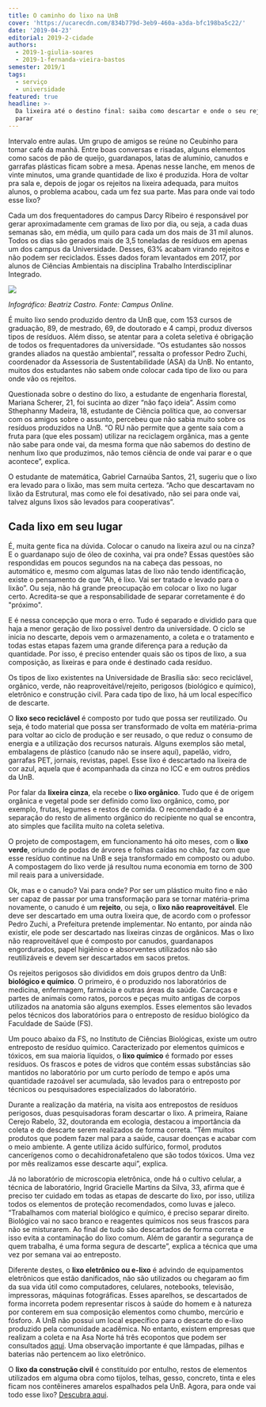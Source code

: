 ```yaml
---
title: O caminho do lixo na UnB
cover: 'https://ucarecdn.com/834b779d-3eb9-460a-a3da-bfc198ba5c22/'
date: '2019-04-23'
editorial: 2019-2-cidade
authors:
  - 2019-1-giulia-soares
  - 2019-1-fernanda-vieira-bastos
semester: 2019/1
tags:
  - serviço
  - universidade
featured: true
headline: >-
  Da lixeira até o destino final: saiba como descartar e onde o seu rejeito vai
  parar
---
```

Intervalo entre aulas. Um grupo de amigos se reúne no Ceubinho para tomar café da manhã. Entre boas conversas e risadas, alguns elementos como sacos de pão de queijo, guardanapos, latas de alumínio, canudos e garrafas plásticas ficam sobre a mesa. Apenas nesse lanche, em menos de vinte minutos, uma grande quantidade de lixo é produzida. Hora de voltar pra sala e, depois de jogar os rejeitos na lixeira adequada, para muitos alunos, o problema acabou, cada um fez sua parte. Mas para onde vai todo esse lixo?

Cada um dos frequentadores do campus Darcy Ribeiro é responsável por gerar aproximadamente cem gramas de lixo por dia, ou seja, a cada duas semanas são, em média, um quilo para cada um dos mais de 31 mil alunos. Todos os dias são gerados mais de 3,5 toneladas de resíduos em apenas um dos campus da Universidade. Desses, 63% acabam virando rejeitos e não podem ser reciclados. Esses dados foram levantados em 2017, por alunos de Ciências Ambientais na disciplina Trabalho Interdisciplinar Integrado.

![](https://ucarecdn.com/4384a721-4515-44ac-8061-4a4645586df5/)

_Infográfico: Beatriz Castro. Fonte: Campus Online._

É muito lixo sendo produzido dentro da UnB que, com 153 cursos de graduação, 89, de mestrado, 69, de doutorado e 4 campi, produz diversos tipos de resíduos. Além disso, se atentar para a coleta seletiva é obrigação de todos os frequentadores da universidade. “Os estudantes são nossos grandes aliados na questão ambiental”, ressalta o professor Pedro Zuchi, coordenador da Assessoria de Sustentabilidade (ASA) da UnB. No entanto, muitos dos estudantes não sabem onde colocar cada tipo de lixo ou para onde vão os rejeitos.

Questionada sobre o destino do lixo, a estudante de engenharia florestal, Mariana Scherer, 21, foi sucinta ao dizer “não faço ideia”. Assim como Sthephanny Madeira, 18, estudante de Ciência política que, ao conversar com os amigos sobre o assunto, percebeu que não sabia muito sobre os resíduos produzidos na UnB. “O RU não permite que a gente saia com a fruta para (que eles possam) utilizar na reciclagem orgânica, mas a gente não sabe para onde vai, da mesma forma que não sabemos do destino de nenhum lixo que produzimos, não temos ciência de onde vai parar e o que acontece”, explica.

O estudante de matemática, Gabriel Carnaúba Santos, 21, sugeriu que o lixo era levado para o lixão, mas sem muita certeza. “Acho que descartavam no lixão da Estrutural, mas como ele foi desativado, não sei para onde vai, talvez alguns lixos são levados para cooperativas”.

## Cada lixo em seu lugar

É, muita gente fica na dúvida. Colocar o canudo na lixeira azul ou na cinza? E o guardanapo sujo de óleo de coxinha, vai pra onde? Essas questões são respondidas em poucos segundos na na cabeça das pessoas, no automático e, mesmo com algumas latas de lixo não tendo identificação, existe o pensamento de que “Ah, é lixo. Vai ser tratado e levado para o lixão”. Ou seja, não há grande preocupação em colocar o lixo no lugar certo. Acredita-se que a responsabilidade de separar corretamente é do "próximo".

E é nessa concepção que mora o erro. Tudo é separado e dividido para que haja a menor geração de lixo possível dentro da universidade. O ciclo se inicia no descarte, depois vem o armazenamento, a coleta e o tratamento e todas estas etapas fazem uma grande diferença para a redução da quantidade. Por isso, é preciso entender quais são os tipos de lixo, a sua composição, as lixeiras e para onde é destinado cada resíduo.

Os tipos de lixo existentes na Universidade de Brasília são: seco reciclável, orgânico, verde, não reaproveitável/rejeito, perigosos (biológico e químico), eletrônico e construção civil. Para cada tipo de lixo, há um local específico de descarte.

O **lixo seco reciclável** é composto por tudo que possa ser reutilizado. Ou seja, é todo material que possa ser transformado de volta em matéria-prima para voltar ao ciclo de produção e ser reusado, o que reduz o consumo de energia e a utilização dos recursos naturais. Alguns exemplos são metal, embalagens de plástico (canudo não se insere aqui), papelão, vidro, garrafas PET, jornais, revistas, papel. Esse lixo é descartado na lixeira de cor azul, aquela que é acompanhada da cinza no ICC e em outros prédios da UnB.

Por falar da **lixeira cinza**, ela recebe o **lixo orgânico**. Tudo que é de origem orgânica e vegetal pode ser definido como lixo orgânico, como, por exemplo, frutas, legumes e restos de comida. O recomendado é a separação do resto de alimento orgânico do recipiente no qual se encontra, ato simples que facilita muito na coleta seletiva. 

O projeto de compostagem, em funcionamento há oito meses, com o **lixo verde**, oriundo de podas de árvores e folhas caídas no chão, faz com que esse resíduo continue na UnB e seja transformado em composto ou adubo. A compostagem do lixo verde já resultou numa economia em torno de 300 mil reais para a universidade.

Ok, mas e o canudo? Vai para onde? Por ser um plástico muito fino e não ser capaz de passar por uma transformação para se tornar matéria-prima novamente, o canudo é um **rejeito**, ou seja, o **lixo não reaproveitável**. Ele deve ser descartado em uma outra lixeira que, de acordo com o professor Pedro Zuchi, a Prefeitura pretende implementar. No entanto, por ainda não existir, ele pode ser descartado nas lixeiras cinzas de orgânicos. Mas o lixo não reaproveitável que é composto por canudos, guardanapos engordurados, papel higiênico e absorventes utilizados não são reutilizáveis e devem ser descartados em sacos pretos.

Os rejeitos perigosos são divididos em dois grupos dentro da UnB: **biológico e químico**. O primeiro, é o produzido nos laboratórios de medicina, enfermagem, farmácia e outras áreas da saúde. Carcaças e partes de animais como ratos, porcos e peças muito antigas de corpos utilizados na anatomia são alguns exemplos. Esses elementos são levados pelos técnicos dos laboratórios para o entreposto de resíduo biológico da Faculdade de Saúde (FS).

Um pouco abaixo da FS, no Instituto de Ciências Biológicas, existe um outro entreposto de resíduo químico. Caracterizado por elementos químicos e tóxicos, em sua maioria líquidos, o **lixo químico** é formado por esses resíduos. Os frascos e potes de vidros que contém essas substâncias são mantidos no laboratório por um curto período de tempo e após uma quantidade razoável ser acumulada, são levados para o entreposto por técnicos ou pesquisadores especializados do laboratório.

Durante a realização da matéria, na visita aos entrepostos de resíduos perigosos, duas pesquisadoras foram descartar o lixo. A primeira, Raiane Cerejo Rabelo, 32, doutoranda em ecologia, destacou a importância da coleta e do descarte serem realizados de forma correta. “Têm muitos produtos que podem fazer mal para a saúde, causar doenças e acabar com o meio ambiente. A gente utiliza ácido sulfúrico, formol, produtos cancerígenos como o decahidronafetaleno que são todos tóxicos. Uma vez por mês realizamos esse descarte aqui”, explica.

Já no laboratório de microscopia eletrônica, onde há o cultivo celular, a técnica de laboratório, Ingrid Gracielle Martins da Silva, 33, afirma que é preciso ter cuidado em todas as etapas de descarte do lixo, por isso, utiliza todos os elementos de proteção recomendados, como luvas e jaleco. “Trabalhamos com material biológico e químico, é preciso separar direito. Biológico vai no saco branco e reagentes químicos nos seus frascos para não se misturarem. Ao final de tudo são descartados de forma correta e isso evita a contaminação do lixo comum. Além de garantir a segurança de quem trabalha, é uma forma segura de descarte”, explica a técnica que uma vez por semana vai ao entreposto.

Diferente destes, o **lixo eletrônico ou e-lixo** é advindo de equipamentos eletrônicos que estão danificados, não são utilizados ou chegaram ao fim da sua vida útil como computadores, celulares, notebooks, televisão, impressoras, máquinas fotográficas. Esses aparelhos, se descartados de forma incorreta podem representar riscos à saúde do homem e à natureza por conterem em sua composição elementos como chumbo, mercúrio e fósforo. A UnB não possui um local específico para o descarte do e-lixo produzido pela comunidade acadêmica. No entanto, existem empresas que realizam a coleta e na Asa Norte há três ecopontos que podem ser consultados [aqui](http://www.zeroimpacto.com.br/pg.php?id=3). Uma observação importante é que lâmpadas, pilhas e baterias não pertencem ao lixo eletrônico.

O **lixo da construção civil** é constituído por entulho, restos de elementos utilizados em alguma obra como tijolos, telhas, gesso, concreto, tinta e eles ficam nos contêineres amarelos espalhados pela UnB. Agora, para onde vai todo esse lixo? [Descubra aqui](https://campus.fac.unb.br/materias/2019-04-23-o-destino-final-do-lixo-da-unb/).
